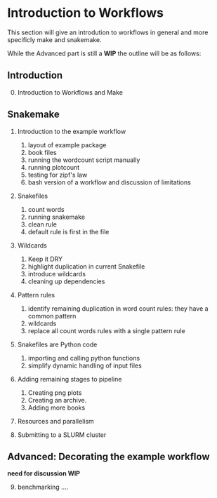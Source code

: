 # Introduction to Workflows

This section will give an introdution to workflows in general and more specificly make and snakemake. 

While the Advanced part is still a **WIP** the outline will be as follows:

## Introduction
0. Introduction to Workflows and Make

## Snakemake

1. Introduction to the example workflow
    1. layout of example package
    2. book files
    3. running the wordcount script manually
    4. running plotcount
    5. testing for zipf's law
    6. bash version of a workflow and discussion of limitations

2. Snakefiles
    1. count words
    2. running snakemake
    3. clean rule
    4. default rule is first in the file

3. Wildcards
   1. Keep it DRY
   2. highlight duplication in current Snakefile
   3. introduce wildcards
   4. cleaning up dependencies
4. Pattern rules
   1. identify remaining duplication in word count rules: they have a common pattern
   2. wildcards
   3. replace all count words rules with a single pattern rule
5. Snakefiles are Python code
   1. importing and calling python functions
   2. simplify dynamic handling of input files
6. Adding remaining stages to pipeline
   1. Creating png plots
   2. Creating an archive.
   3. Adding more books
7. Resources and parallelism
8. Submitting to a SLURM cluster

## Advanced: Decorating the example workflow 
**need for discussion WIP**

9. benchmarking .... 

